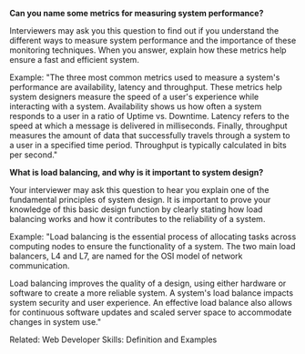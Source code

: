 **Can you name some metrics for measuring system performance?**

Interviewers may ask you this question to find out if you understand the different ways to
measure system performance and the importance of these monitoring techniques. When you
answer, explain how these metrics help ensure a fast and efficient system.

Example: "The three most common metrics used to measure a system's performance are
availability, latency and throughput. These metrics help system designers measure the speed of
a user's experience while interacting with a system. Availability shows us how often a system
responds to a user in a ratio of Uptime vs. Downtime. Latency refers to the speed at which a
message is delivered in milliseconds. Finally, throughput measures the amount of data that
successfully travels through a system to a user in a specified time period. Throughput is typically
calculated in bits per second."

**What is load balancing, and why is it important to system design?**

Your interviewer may ask this question to hear you explain one of the fundamental principles of
system design. It is important to prove your knowledge of this basic design function by clearly
stating how load balancing works and how it contributes to the reliability of a system.

Example: "Load balancing is the essential process of allocating tasks across computing nodes
to ensure the functionality of a system. The two main load balancers, L4 and L7, are named for
the OSI model of network communication.

Load balancing improves the quality of a design, using either hardware or software to create a
more reliable system. A system's load balance impacts system security and user experience. An
effective load balance also allows for continuous software updates and scaled server space to
accommodate changes in system use."

Related: Web Developer Skills: Definition and Examples